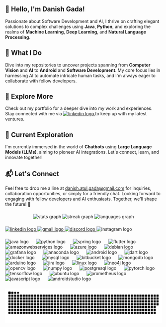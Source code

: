 <h2 align="left"> 👋 Hello, I'm Danish Gada!</h2>

Passionate about Software Development and AI, I thrive on crafting elegant solutions to complex challenges using **Java**, **Python**, and exploring the realms of **Machine Learning**, **Deep Learning**, and **Natural Language Processing**. 

## 🚀 What I Do

Dive into my repositories to uncover projects spanning from **Computer Vision** and **AI** to **Android** and **Software Development**. My core focus lies in harnessing AI to automate intricate human tasks, and I'm always eager to collaborate with fellow developers.

## 🔗 Explore More

Check out my portfolio for a deeper dive into my work and experiences. Stay connected with me via <a href="https://www.linkedin.com/in/danishgada/" target="_blank">
    <img src="https://img.shields.io/static/v1?message=LinkedIn&logo=linkedin&label=&color=0077B5&logoColor=white&labelColor=&style=for-the-badge" height="30" alt="linkedin logo"  />
  </a> to keep up with my latest ventures.

## 🌱 Current Exploration

I'm currently immersed in the world of **Chatbots** using **Large Language Models (LLMs)**, aiming to pioneer AI integrations. Let's connect, learn, and innovate together!

## 📬 Let's Connect

Feel free to drop me a line at danish.atul.gada@gmail.com for inquiries, collaboration opportunities, or simply for a friendly chat. Looking forward to engaging with fellow developers and AI enthusiasts. Together, we'll shape the future! 🌟

###

<div align="center">
  <img src="https://github-readme-stats.vercel.app/api?username=danishgada&hide_title=false&hide_rank=true&show_icons=true&include_all_commits=true&count_private=true&disable_animations=false&theme=dark&locale=en&hide_border=true" height="150" alt="stats graph"  />
  <img src="https://streak-stats.demolab.com?user=danishgada&locale=en&mode=daily&theme=dark&hide_border=true&border_radius=11&date_format=M j[, Y]" height="150" alt="streak graph"  />
  <img src="https://github-readme-stats.vercel.app/api/top-langs?username=danishgada&locale=en&hide_title=true&layout=compact&card_width=320&langs_count=4&theme=dark&hide_border=true" height="100" alt="languages graph"  />
</div>

###

<div align="left">
  <a href="https://www.linkedin.com/in/danishgada/" target="_blank">
    <img src="https://img.shields.io/static/v1?message=LinkedIn&logo=linkedin&label=&color=0077B5&logoColor=white&labelColor=&style=for-the-badge" height="30" alt="linkedin logo"  />
  </a>
  <a href="danish.atul.gada@gmail.com" target="_blank">
    <img src="https://img.shields.io/static/v1?message=Gmail&logo=gmail&label=&color=D14836&logoColor=white&labelColor=&style=for-the-badge" height="30" alt="gmail logo"  />
  </a>
  <a href="https://discord.gg/MHD7U9M6" target="_blank">
    <img src="https://img.shields.io/static/v1?message=Discord&logo=discord&label=&color=7289DA&logoColor=white&labelColor=&style=for-the-badge" height="30" alt="discord logo"  />
  </a>
  <img src="https://img.shields.io/static/v1?message=Instagram&logo=instagram&label=&color=E4405F&logoColor=white&labelColor=&style=for-the-badge" height="30" alt="instagram logo"  />
</div>

###

<div align="left">
  <img src="https://skillicons.dev/icons?i=java" height="28" alt="java logo"  />
  <img width="16" />
  <img src="https://skillicons.dev/icons?i=py" height="28" alt="python logo"  />
  <img width="16" />
  <img src="https://skillicons.dev/icons?i=spring" height="28" alt="spring logo"  />
  <img width="16" />
  <img src="https://skillicons.dev/icons?i=flutter" height="28" alt="flutter logo"  />
  <img width="16" />
  <img src="https://skillicons.dev/icons?i=aws" height="28" alt="amazonwebservices logo"  />
  <img width="16" />
  <img src="https://skillicons.dev/icons?i=azure" height="28" alt="azure logo"  />
  <img width="16" />
  <img src="https://cdn.jsdelivr.net/gh/devicons/devicon/icons/debian/debian-original.svg" height="28" alt="debian logo"  />
  <img width="16" />
  <img src="https://skillicons.dev/icons?i=grafana" height="28" alt="grafana logo"  />
  <img width="16" />
  <img src="https://cdn.jsdelivr.net/gh/devicons/devicon/icons/anaconda/anaconda-original.svg" height="28" alt="anaconda logo"  />
  <img width="16" />
  <img src="https://cdn.jsdelivr.net/gh/devicons/devicon/icons/android/android-original.svg" height="28" alt="android logo"  />
  <img width="16" />
  <img src="https://skillicons.dev/icons?i=dart" height="28" alt="dart logo"  />
  <img width="16" />
  <img src="https://skillicons.dev/icons?i=docker" height="28" alt="docker logo"  />
  <img width="16" />
  <img src="https://skillicons.dev/icons?i=mysql" height="28" alt="mysql logo"  />
  <img width="16" />
  <img src="https://cdn.jsdelivr.net/gh/devicons/devicon/icons/bitbucket/bitbucket-original.svg" height="28" alt="bitbucket logo"  />
  <img width="16" />
  <img src="https://skillicons.dev/icons?i=mongodb" height="28" alt="mongodb logo"  />
  <img width="16" />
  <img src="https://cdn.jsdelivr.net/gh/devicons/devicon/icons/arduino/arduino-original.svg" height="28" alt="arduino logo"  />
  <img width="16" />
  <img src="https://cdn.jsdelivr.net/gh/devicons/devicon/icons/jira/jira-original.svg" height="28" alt="jira logo"  />
  <img width="16" />
  <img src="https://cdn.jsdelivr.net/gh/devicons/devicon/icons/linux/linux-original.svg" height="28" alt="linux logo"  />
  <img width="16" />
  <img src="https://cdn.jsdelivr.net/gh/devicons/devicon/icons/neo4j/neo4j-original.svg" height="28" alt="neo4j logo"  />
  <img width="16" />
  <img src="https://cdn.jsdelivr.net/gh/devicons/devicon/icons/opencv/opencv-original.svg" height="28" alt="opencv logo"  />
  <img width="16" />
  <img src="https://cdn.jsdelivr.net/gh/devicons/devicon/icons/numpy/numpy-original.svg" height="28" alt="numpy logo"  />
  <img width="16" />
  <img src="https://cdn.jsdelivr.net/gh/devicons/devicon/icons/postgresql/postgresql-original.svg" height="28" alt="postgresql logo"  />
  <img width="16" />
  <img src="https://cdn.jsdelivr.net/gh/devicons/devicon/icons/pytorch/pytorch-original.svg" height="28" alt="pytorch logo"  />
  <img width="16" />
  <img src="https://cdn.jsdelivr.net/gh/devicons/devicon/icons/tensorflow/tensorflow-original.svg" height="28" alt="tensorflow logo"  />
  <img width="16" />
  <img src="https://cdn.jsdelivr.net/gh/devicons/devicon/icons/ubuntu/ubuntu-plain.svg" height="28" alt="ubuntu logo"  />
  <img width="16" />
  <img src="https://skillicons.dev/icons?i=prometheus" height="28" alt="prometheus logo"  />
  <img width="16" />
  <img src="https://skillicons.dev/icons?i=js" height="28" alt="javascript logo"  />
  <img width="16" />
  <img src="https://skillicons.dev/icons?i=androidstudio" height="28" alt="androidstudio logo"  />
</div>

###

<img src="https://raw.githubusercontent.com/danishgada/danishgada/output/snake.svg" alt="Snake animation" />

###
